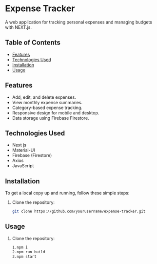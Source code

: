 # Expense Tracker

A web application for tracking personal expenses and managing budgets with NEXT.js.

## Table of Contents
- [Features](#features)
- [Technologies Used](#technologies-used)
- [Installation](#installation)
- [Usage](#usage)

## Features
- Add, edit, and delete expenses.
- View monthly expense summaries.
- Category-based expense tracking.
- Responsive design for mobile and desktop.
- Data storage using Firebase Firestore.

## Technologies Used
- Next js
- Material-UI
- Firebase (Firestore)
- Axios
- JavaScript

## Installation
To get a local copy up and running, follow these simple steps:

1. Clone the repository:
   ```bash
   git clone https://github.com/yourusername/expense-tracker.git

## Usage
1. Clone the repository:
   ```bash
   1.npm i
   2.npm run build
   3.npm start
